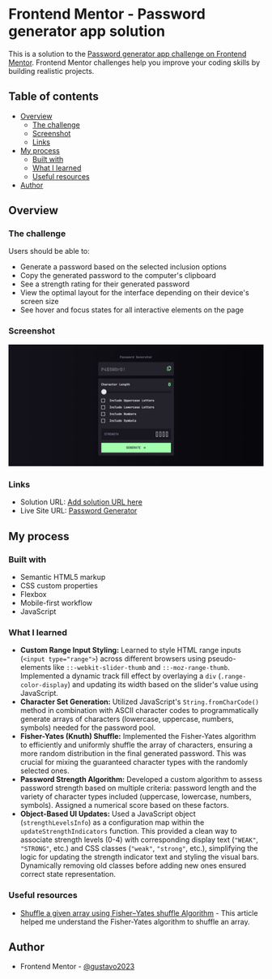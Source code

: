 # Frontend Mentor - Password generator app solution

This is a solution to the [Password generator app challenge on Frontend Mentor](https://www.frontendmentor.io/challenges/password-generator-app-Mr8CLycqjh). Frontend Mentor challenges help you improve your coding skills by building realistic projects.

## Table of contents

- [Overview](#overview)
  - [The challenge](#the-challenge)
  - [Screenshot](#screenshot)
  - [Links](#links)
- [My process](#my-process)
  - [Built with](#built-with)
  - [What I learned](#what-i-learned)
  - [Useful resources](#useful-resources)
- [Author](#author)

## Overview

### The challenge

Users should be able to:

- Generate a password based on the selected inclusion options
- Copy the generated password to the computer's clipboard
- See a strength rating for their generated password
- View the optimal layout for the interface depending on their device's screen size
- See hover and focus states for all interactive elements on the page

### Screenshot

![Live Site Screencapture](./assets/images/screencapture.png)

### Links

- Solution URL: [Add solution URL here](https://your-solution-url.com)
- Live Site URL: [Password Generator](https://gustavo2023.github.io/password-generator-app/)

## My process

### Built with

- Semantic HTML5 markup
- CSS custom properties
- Flexbox
- Mobile-first workflow
- JavaScript

### What I learned

- **Custom Range Input Styling:** Learned to style HTML range inputs (`<input type="range">`) across different browsers using pseudo-elements like `::-webkit-slider-thumb` and `::-moz-range-thumb`. Implemented a dynamic track fill effect by overlaying a `div` (`.range-color-display`) and updating its width based on the slider's value using JavaScript.
- **Character Set Generation:** Utilized JavaScript's `String.fromCharCode()` method in combination with ASCII character codes to programmatically generate arrays of characters (lowercase, uppercase, numbers, symbols) needed for the password pool.
- **Fisher-Yates (Knuth) Shuffle:** Implemented the Fisher-Yates algorithm to efficiently and uniformly shuffle the array of characters, ensuring a more random distribution in the final generated password. This was crucial for mixing the guaranteed character types with the randomly selected ones.
- **Password Strength Algorithm:** Developed a custom algorithm to assess password strength based on multiple criteria: password length and the variety of character types included (uppercase, lowercase, numbers, symbols). Assigned a numerical score based on these factors.
- **Object-Based UI Updates:** Used a JavaScript object (`strengthLevelsInfo`) as a configuration map within the `updateStrengthIndicators` function. This provided a clean way to associate strength levels (0-4) with corresponding display text (`"WEAK"`, `"STRONG"`, etc.) and CSS classes (`"weak"`, `"strong"`, etc.), simplifying the logic for updating the strength indicator text and styling the visual bars. Dynamically removing old classes before adding new ones ensured correct state representation.

### Useful resources

- [Shuffle a given array using Fisher–Yates shuffle Algorithm](https://www.geeksforgeeks.org/shuffle-a-given-array-using-fisher-yates-shuffle-algorithm/) - This article helped me understand the Fisher-Yates algorithm to shuffle an array.

## Author

- Frontend Mentor - [@gustavo2023](https://www.frontendmentor.io/profile/gustavo2023)
